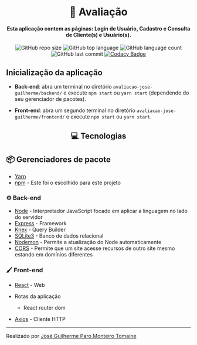 <h1 align="center">
  📖 Avaliação
</h1>

<div align="center">

  #### Esta aplicação contem as páginas: Login de Usuário, Cadastro e Consulta de Cliente(s) e Usuário(s).

</div>

<div align="center">

  ![GitHub repo size](https://img.shields.io/github/repo-size/zehguilherme/avaliacao-jose-guilherme)
  ![GitHub top language](https://img.shields.io/github/languages/top/zehguilherme/avaliacao-jose-guilherme)
  ![GitHub language count](https://img.shields.io/github/languages/count/zehguilherme/avaliacao-jose-guilherme)
  ![GitHub last commit](https://img.shields.io/github/last-commit/zehguilherme/avaliacao-jose-guilherme)
  [![Codacy Badge](https://api.codacy.com/project/badge/Grade/8d14a977c9b24a1eba861377961d7cec)](https://app.codacy.com/manual/zehguilherme/avaliacao-jose-guilherme?utm_source=github.com&utm_medium=referral&utm_content=zehguilherme/avaliacao-jose-guilherme&utm_campaign=Badge_Grade_Dashboard)

</div>

## Inicialização da aplicação

- **Back-end**: abra um terminal no diretório `avaliacao-jose-guilherme/backend/` e execute `npm start` ou `yarn start` (dependendo do seu gerenciador de pacotes).

- **Front-end**: abra um segundo terminal no diretório `avaliacao-jose-guilherme/frontend/` e execute `npm start` ou `yarn start`.

<h2 align="center">
  💻 Tecnologias
</h2>

## 📦 Gerenciadores de pacote

- [Yarn](https://yarnpkg.com/)
- [npm](https://www.npmjs.com/) - Este foi o escolhido para este projeto

### ⚙ Back-end

- [Node](https://nodejs.org/en/) - Interpretador JavaScript focado em aplicar a linguagem no lado do servidor
- [Express](https://expressjs.com/pt-br/) - Framework
- [Knex](http://knexjs.org/) - Query Builder
- [SQLite3](https://www.npmjs.com/package/sqlite3) - Banco de dados relacional
- [Nodemon](https://nodemon.io/) - Permite a atualização do Node automaticamente
- [CORS](https://enable-cors.org/) - Permite que um site acesse recursos de outro site mesmo estando em domínios diferentes


### 🖌 Front-end

- [React](https://pt-br.reactjs.org/) - Web
- Rotas da aplicação
  - React router dom

- [Axios](https://www.npmjs.com/package/axios) - Cliente HTTP

--------

Realizado por [José Guilherme Paro Monteiro Tomaine](https://www.linkedin.com/in/jos%C3%A9-guilherme-paro-monteiro-tomaine-03540265/)
